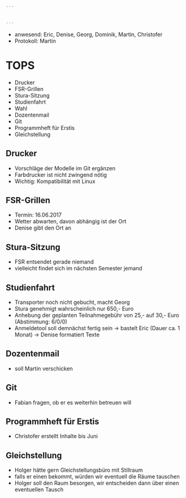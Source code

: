 ```yaml
---


---
```


* anwesend: Eric, Denise, Georg, Dominik, Martin, Christofer 
* Protokoll: Martin

# TOPS

* Drucker
* FSR-Grillen
* Stura-Sitzung
* Studienfahrt
* Wahl
* Dozentenmail
* Git
* Programmheft für Erstis
* Gleichstellung

## Drucker
* Vorschläge der Modelle im Git ergänzen
* Farbdrucker ist nicht zwingend nötig
* Wichtig: Kompatibilität mit Linux

## FSR-Grillen
* Termin: 16.06.2017
* Wetter abwarten, davon abhängig ist der Ort
* Denise gibt den Ort an

## Stura-Sitzung
* FSR entsendet gerade niemand
* vielleicht findet sich im nächsten Semester jemand

## Studienfahrt
* Transporter noch nicht gebucht, macht Georg
* Stura genehmigt wahrscheinlich nur 650,- Euro
* Anhebung der geplanten Teilnahmegebühr von 25,- auf 30,- Euro (Abstimmung: 6/0/0)
* Anmeldetool soll demnächst fertig sein
-> bastelt Eric (Dauer ca. 1 Monat)
-> Denise formatiert Texte

## Dozentenmail
* soll Martin verschicken

## Git
* Fabian fragen, ob er es weiterhin betreuen will

## Programmheft für Erstis
* Christofer erstellt Inhalte bis Juni

## Gleichstellung
* Holger hätte gern Gleichstellungsbüro mit Stillraum
* falls er einen bekommt, würden wir eventuell die Räume tauschen
* Holger soll den Raum besorgen, wir entscheiden dann über einen eventuellen Tausch

